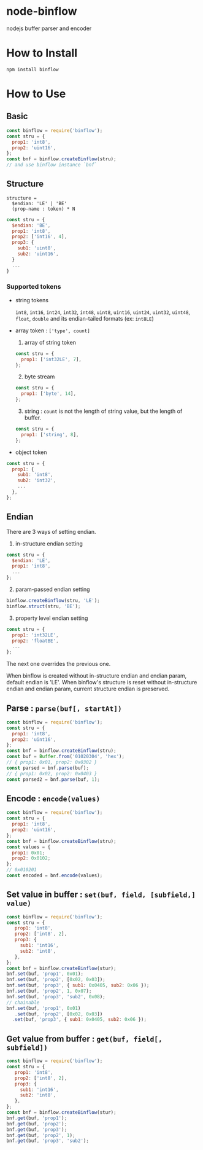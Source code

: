 # node-binflow

nodejs buffer parser and encoder

# How to Install

```
npm install binflow
```

# How to Use

## Basic

```js
const binflow = require('binflow');
const stru = {
  prop1: 'int8',
  prop2: 'uint16',
};
const bnf = binflow.createBinflow(stru);
// and use binflow instance `bnf`
```

## Structure

```
structure =
  $endian: 'LE' | 'BE'
  (prop-name : token) * N
```

```js
const stru = {
  $endian: 'BE',
  prop1: 'int8',
  prop2: ['int16', 4],
  prop3: {
    sub1: 'uint8',
    sub2: 'uint16',
  }
  ...
}
```

### Supported tokens

- string tokens

  `int8`, `int16`, `int24`, `int32`, `int48`,  `uint8`, `uint16`,
  `uint24`, `uint32`, `uint48`, `float`, `double`
  and its endian-tailed formats (ex: `int8LE`)

- array token : `['type', count]`

  1. array of string token
  ```js
  const stru = {
    prop1: ['int32LE', 7],
  };
  ```
  2. byte stream
  ```js
  const stru = {
    prop1: ['byte', 14],
  };
  ```
  3. string : `count` is not the length of string value,
  but the length of buffer.
  ```js
  const stru = {
    prop1: ['string', 8],
  };
  ```

- object token

```js
const stru = {
  prop1: {
    sub1: 'int8',
    sub2: 'int32',
    ...
  },
};
```

## Endian

There are 3 ways of setting endian.

1. in-structure endian setting
```js
const stru = {
  $endian: 'LE',
  prop1: 'int8',
  ...
};
```
2. param-passed endian setting
```js
binflow.createBinflow(stru, 'LE');
binflow.struct(stru, 'BE');
```
3. property level endian setting
```js
const stru = {
  prop1: 'int32LE',
  prop2: 'floatBE',
  ...
};
```

The next one overrides the previous one.

When binflow is created without in-structure endian and endian param,
default endian is 'LE'. When binflow's structure is reset
without in-structure endian and endian param, current structure endian is
preserved.

## Parse : `parse(buf[, startAt])`

```js
const binflow = require('binflow');
const stru = {
  prop1: 'int8',
  prop2: 'uint16',
};
const bnf = binflow.createBinflow(stru);
const buf = Buffer.from('01020304', 'hex');
// { prop1: 0x01, prop2: 0x0302 }
const parsed = bnf.parse(buf);
// { prop1: 0x02, prop2: 0x0403 }
const parsed2 = bnf.parse(buf, 1);
```

## Encode : `encode(values)`

```js
const binflow = require('binflow');
const stru = {
  prop1: 'int8',
  prop2: 'uint16',
};
const bnf = binflow.createBinflow(stru);
const values = {
  prop1: 0x01;
  prop2: 0x0102;
};
// 0x010201
const encoded = bnf.encode(values);
```

## Set value in buffer : `set(buf, field, [subfield,] value)`

```js
const binflow = require('binflow');
const stru = {
   prop1: 'int8',
   prop2: ['int8', 2],
   prop3: {
     sub1: 'int16',
     sub2: 'int8',
   },
};
const bnf = binflow.createBinflow(stur);
bnf.set(buf, 'prop1', 0x01);
bnf.set(buf, 'prop2', [0x02, 0x03]);
bnf.set(buf, 'prop3', { sub1: 0x0405, sub2: 0x06 });
bnf.set(buf, 'prop2', 1, 0x07);
bnf.set(buf, 'prop3', 'sub2', 0x08);
// chainable
bnf.set(buf, 'prop1', 0x01)
   .set(buf, 'prop2', [0x02, 0x03])
  .set(buf, 'prop3', { sub1: 0x0405, sub2: 0x06 });
```

## Get value from buffer : `get(buf, field[, subfield])`

```js
const binflow = require('binflow');
const stru = {
   prop1: 'int8',
   prop2: ['int8', 2],
   prop3: {
     sub1: 'int16',
     sub2: 'int8',
   },
};
const bnf = binflow.createBinflow(stur);
bnf.get(buf, 'prop1');
bnf.get(buf, 'prop2');
bnf.get(buf, 'prop3');
bnf.get(buf, 'prop2', 1);
bnf.get(buf, 'prop3', 'sub2');
```
